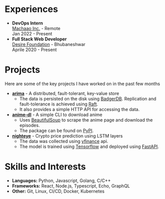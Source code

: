 # Experiences

* **DevOps Intern** \
    [Machaao Inc.](https://www.machaao.com/) - Remote \
    Jan 2022 - Present
* **Full Stack Web Developer** \
    [Desire Foundation](https://www.desirefoundation.org/) - Bhubaneshwar \
    Aprile 2020 - Present

# Projects

Here are some of the key projects I have worked on in the past few months

* [**arima**](https://github.com/rohankmr414/arima) - A distributed, fault-tolerant, key-value store
    * The data is persisted on the disk using [BadgerDB](https://github.com/dgraph-io/badger). Replication and fault-tolerance is achieved using [Raft](https://raft.github.io).
    * It also provides a simple HTTP API for accessing the data.
* [**anime-dl**](https://github.com/rohankmr414/anime-dl) - A simple CLI to download anime
    * Uses [BeautifulSoup](https://pypi.org/project/beautifulsoup4/) to scrape the anime page and download the episodes.
    * The package can be found on [PyPI](https://pypi.org/project/anime-dl/).
* [**nighteye**](https://github.com/rohankmr414/nighteye) - Crypto price prediction using LSTM layers
    * The data was collected using [yfinance](https://pypi.org/project/yfinance/) api.
    * The model is trained using [Tensorflow](https://www.tensorflow.org/) and deployed using [FastAPI](https://fastapi.tiangolo.com/).

# Skills and Interests

* **Languages:** Python, Javascript, Golang, C/C++
* **Frameworks:** React, Node.js, Typescript, Echo, GraphQL
* **Other:** Git, Linux, CI/CD, Docker, Kubernetes    
